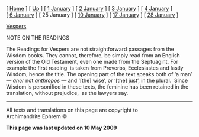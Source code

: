 \[ [Home](index.md) \] \[ [Up](jan-int.md) \]
\[ [1 January](1january.md) \] \[ [2 January](jan02.md) \]
\[ [3 January](3_january.md) \] \[ [4 January](4_january.md) \]
\[ [6 January](6january.md) \] \[ 25 January \]
\[ [10 January](10_january.md) \] \[ [17 January](17%20January.md) \]
\[ [28 January](28_january.md) \]

[Vespers](vespers1.md)

NOTE ON THE READINGS

The Readings for Vespers are not straightforward passages from the
Wisdom books. They cannot, therefore, be simply read from an English
version of the Old Testament, even one made from the Septuagint. For
example the first reading  is taken from Proverbs, Ecclesiastes and
lastly Wisdom, hence the title. The opening part of the text speaks both
of ‘a man’ — *aner* not *anthropos* — and ‘\[the\] wise’, or ‘\[the\]
just’, in the plural.   Since Wisdom is personified in these texts, the
feminine has been retained in the translation, without prejudice,  as
the lawyers say.

-----

All texts and translations on this page are copyright to  
Archimandrite Ephrem ©

**This page was last updated on 10 May 2009**

